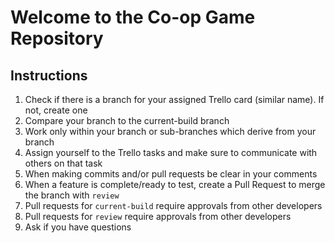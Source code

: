 # Welcome to the Co-op Game Repository
## Instructions
1. Check if there is a branch for your assigned Trello card (similar name). If not, create one
2. Compare your branch to the current-build branch
3. Work only within your branch or sub-branches which derive from your branch
4. Assign yourself to the Trello tasks and make sure to communicate with others on that task
5. When making commits and/or pull requests be clear in your comments
6. When a feature is complete/ready to test, create a Pull Request to merge the branch with `review`
7. Pull requests for `current-build` require approvals from other developers
8. Pull requests for `review` require approvals from other developers
9. Ask if you have questions
